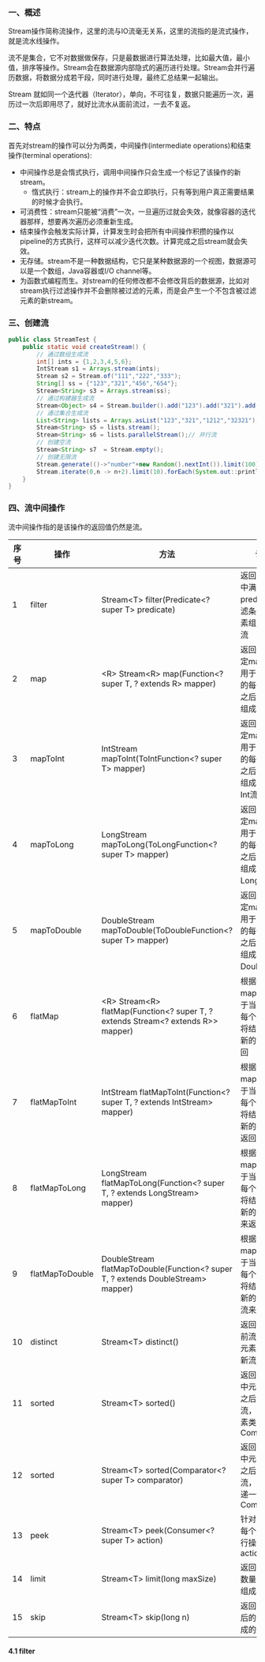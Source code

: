 ### 一、概述

Stream操作简称流操作，这里的流与IO流毫无关系，这里的流指的是流式操作，就是流水线操作。

流不是集合，它不对数据做保存，只是最数据进行算法处理，比如最大值，最小值，排序等操作。Stream会在数据源内部隐式的遍历进行处理。Stream会并行遍历数据，将数据分成若干段，同时进行处理，最终汇总结果一起输出。

Stream 就如同一个迭代器（Iterator），单向，不可往复，数据只能遍历一次，遍历过一次后即用尽了，就好比流水从面前流过，一去不复返。

### 二、特点

首先对stream的操作可以分为两类，中间操作(intermediate operations)和结束操作(terminal operations):

- 中间操作总是会惰式执行，调用中间操作只会生成一个标记了该操作的新stream。
  - 惰式执行：stream上的操作并不会立即执行，只有等到用户真正需要结果的时候才会执行。
- 可消费性：stream只能被“消费”一次，一旦遍历过就会失效，就像容器的迭代器那样，想要再次遍历必须重新生成。
- 结束操作会触发实际计算，计算发生时会把所有中间操作积攒的操作以pipeline的方式执行，这样可以减少迭代次数。计算完成之后stream就会失效。
- 无存储。stream不是一种数据结构，它只是某种数据源的一个视图，数据源可以是一个数组，Java容器或I/O channel等。
- 为函数式编程而生。对stream的任何修改都不会修改背后的数据源，比如对stream执行过滤操作并不会删除被过滤的元素，而是会产生一个不包含被过滤元素的新stream。

### 三、创建流

```java
public class StreamTest {
    public static void createStream() {
        // 通过数组生成流
        int[] ints = {1,2,3,4,5,6};
        IntStream s1 = Arrays.stream(ints);
        Stream s2 = Stream.of("111","222","333");
        String[] ss = {"123","321","456","654"};
        Stream<String> s3 = Arrays.stream(ss);
        // 通过构建器生成流
        Stream<Object> s4 = Stream.builder().add("123").add("321").add("444").add("@21").build();
        // 通过集合生成流
        List<String> lists = Arrays.asList("123","321","1212","32321");
        Stream<String> s5 = lists.stream();
        Stream<String> s6 = lists.parallelStream();// 并行流
        // 创建空流
        Stream<String> s7  = Stream.empty();
        // 创建无限流
        Stream.generate(()->"number"+new Random().nextInt()).limit(100).forEach(System.out::println);
        Stream.iterate(0,n -> n+2).limit(10).forEach(System.out::println);
    }
}
```

### 四、流中间操作

流中间操作指的是该操作的返回值仍然是流。

<table>
<thead>
<tr>
<th>序号</th>
<th>操作</th>
<th>方法</th>
<th>说明</th>
<th>备注</th>
</tr>
</thead>
<tbody>
<tr>
<td>1</td>
<td>filter</td>
<td>Stream&lt;T&gt; filter(Predicate&lt;? super T&gt; predicate)</td>
<td>返回当前流中满足参数predicate过滤条件的元素组成的新流</td>
<td>过滤器</td>
</tr>
<tr>
<td>2</td>
<td>map</td>
<td>&lt;R&gt; Stream&lt;R&gt; map(Function&lt;? super T, ? extends R&gt; mapper)</td>
<td>返回通过给定mapper作用于当前流的每个元素之后的结果组成的新流</td>
<td>函数</td>
</tr>
<tr>
<td>3</td>
<td>mapToInt</td>
<td>IntStream mapToInt(ToIntFunction&lt;? super T&gt; mapper)</td>
<td>返回通过给定mapper作用于当前流的每个元素之后的结果组成的新的Int流</td>
<td>函数</td>
</tr>
<tr>
<td>4</td>
<td>mapToLong</td>
<td>LongStream mapToLong(ToLongFunction&lt;? super T&gt; mapper)</td>
<td>返回通过给定mapper作用于当前流的每个元素之后的结果组成的新的Long流</td>
<td>函数</td>
</tr>
<tr>
<td>5</td>
<td>mapToDouble</td>
<td>DoubleStream mapToDouble(ToDoubleFunction&lt;? super T&gt; mapper)</td>
<td>返回通过给定mapper作用于当前流的每个元素之后的结果组成的新的Double流</td>
<td>函数</td>
</tr>
<tr>
<td>6</td>
<td>flatMap</td>
<td>&lt;R&gt; Stream&lt;R&gt; flatMap(Function&lt;? super T, ? extends Stream&lt;? extends R&gt;&gt; mapper)</td>
<td>根据给定的mapper作用于当前流的每个元素，将结果组成新的流来返回</td>
<td>扁平函数</td>
</tr>
<tr>
<td>7</td>
<td>flatMapToInt</td>
<td>IntStream flatMapToInt(Function&lt;? super T, ? extends IntStream&gt; mapper)</td>
<td>根据给定的mapper作用于当前流的每个元素，将结果组成新的Int流来返回</td>
<td>扁平函数</td>
</tr>
<tr>
<td>8</td>
<td>flatMapToLong</td>
<td>LongStream flatMapToLong(Function&lt;? super T, ? extends LongStream&gt; mapper)</td>
<td>根据给定的mapper作用于当前流的每个元素，将结果组成新的Long流来返回</td>
<td>扁平函数</td>
</tr>
<tr>
<td>9</td>
<td>flatMapToDouble</td>
<td>DoubleStream flatMapToDouble(Function&lt;? super T, ? extends DoubleStream&gt; mapper)</td>
<td>根据给定的mapper作用于当前流的每个元素，将结果组成新的Double流来返回</td>
<td>扁平函数</td>
</tr>
<tr>
<td>10</td>
<td>distinct</td>
<td>Stream&lt;T&gt; distinct()</td>
<td>返回去掉当前流中重复元素之后的新流</td>
<td>去重</td>
</tr>
<tr>
<td>11</td>
<td>sorted</td>
<td>Stream&lt;T&gt; sorted()</td>
<td>返回当前流中元素排序之后的新流，需要元素类型实现Comparable</td>
<td>排序</td>
</tr>
<tr>
<td>12</td>
<td>sorted</td>
<td>Stream&lt;T&gt; sorted(Comparator&lt;? super T&gt; comparator)</td>
<td>返回当前流中元素排序之后的新流，需要传递一个Comparator</td>
<td>排序</td>
</tr>
<tr>
<td>13</td>
<td>peek</td>
<td>Stream&lt;T&gt; peek(Consumer&lt;? super T&gt; action)</td>
<td>针对流中的每个元素执行操作action</td>
<td>查阅</td>
</tr>
<tr>
<td>14</td>
<td>limit</td>
<td>Stream&lt;T&gt; limit(long maxSize)</td>
<td>返回指定的数量的元素组成的新流</td>
<td>限制</td>
</tr>
<tr>
<td>15</td>
<td>skip</td>
<td>Stream&lt;T&gt; skip(long n)</td>
<td>返回第n个之后的元素组成的新流</td>
<td>跳过</td>
</tr>
</tbody>
</table>

#### 4.1 filter

